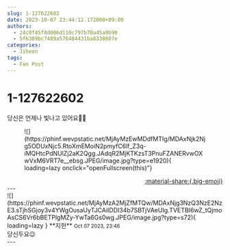 ```yaml
---
slug: 1-127622602
date: 2023-10-07 23:44:12.172000+09:00
authors:
  - 24c0f45f8d006d110c797b70a45a9b90
  - 5fb309bc7489a576484431ba8338807e
categories:
  - Jiheon
tags:
  - Fan Post
---
```


# 1-127622602

<div class="post-container" markdown="1">
<div class="content-container md-sidebar__scrollwrap" markdown="1">

당신은 언제나 빛나고 있어요🥺💛
<figure markdown="1">
![](https://phinf.wevpstatic.net/MjAyMzEwMDdfMTIg/MDAxNjk2Njg5ODUxNjc5.RtoXmEMoiN2pmyfC6lf_Z3q-iMQHtcPdNUlZj2aK2Qgg.JAdqR2MjKTKzsT3PnuFZANERvwOXwVxM6VRT7e__ebsg.JPEG/image.jpg?type=e1920){ loading=lazy onclick="openFullscreen(this)"}
</figure>


</div>
</div>

<div style="text-align: right;" markdown="1">
<a href="https://weverse.io/fromis9/fanpost/1-127622602" style="text-align: right;">:material-share:{.big-emoji}</a>
</div>
---

<div class="comments-container md-sidebar__scrollwrap" markdown="1">
<div class="comment" markdown="1">
<div class='id-container' markdown="1">
![](https://phinf.wevpstatic.net/MjAyMzA2MjZfMTQw/MDAxNjg3NzQ3NzE2NzE3.sTjhSGjoy3v4YWgOusaUyTJCAiIDDI34b7SBTjVAeUIg.TVETBI6wZ_tQjmoAsCS6Vr6bBETPlgMZy-YwTa6Gs0wg.JPEG/image.jpg?type=s72){ loading=lazy }
**<span class="artist">지헌</span>** <small>Oct 07 2023, 23:46</small><br>
</div>
<div class='comment-body' markdown="1">
당신두요😉
</div>
</div>
</div>
---
